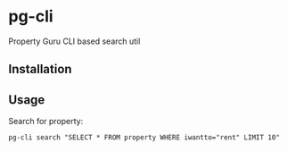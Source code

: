 # pg-cli
Property Guru CLI based search util

## Installation

## Usage

Search for property:

```
pg-cli search "SELECT * FROM property WHERE iwantto="rent" LIMIT 10"
```
